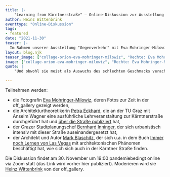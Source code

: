 ```yaml
---
title: |-
    "Learning from Kärntnerstraße" – Online-Diskussion zur Ausstellung Gegenverkehr
author: Heinz Wittenbrink
eventtype: "Online-Diskussion"
tags:
- featured
date: "2021-11-30"
teaser: |-
  Im Rahmen unserer Ausstellung "Gegenverkehr" mit Eva Mohringer-Milowiz' Fotografien der Kärntnerstraße wollen wir über die Bedeutung, die Zukunft sowie die Wahrnehmung und die Darstellung der Kärntnerstraße diskutieren.
layout: blog.njk
teaser_image: ["collage-orion-eva-mohringer-milowiz", "Rechte: Eva Mohringer-Milowiz"]
image: ["collage-orion-eva-mohringer-milowiz", "Rechte: Eva Mohringer-Milowiz"]
quote: |
    "Und obwohl sie meist als Auswuchs des schlechten Geschmacks verachtet wird, sind die unterschiedlichen architektonischen Ausprägungen entlang der Kärntnerstraße stadt- und kulturgeschichtlich höchst relevant. ... Als urbane Antithese zum geschlossenen Stadtkern liefert sich einen ehrlichen Beitrag zum neoliberalen Urbanismus, indem sie totalitäre Stadtentwicklungspläne negiert und an ihrer Stelle rein kommerzielle Interessen und radikale Aneignungsprozesse ausstellt." [Petra Eckhard in: A. Wagner & S. V. Walk (Hrsg.), Architekturführer Graz, 2019]

---
```


 Teilnehmen werden:
 
- die Fotografin [Eva Mohringer-Milowiz](https://www.gat.st/news/werkliste-von-eva-mohringer-milowiz "Werkliste von Eva Mohringer-Milowiz | www.gat.st"), deren Fotos zur Zeit in der off_gallery gezeigt werden,
- die Architekturtheoretikerin [Petra Eckhard](http://akk.tugraz.at/team/petra-eckhard/ "Petra Eckhard | akk"), die an der TU Graz mit Anselm Wagner eine ausführliche Lehrveranstaltung zur Kärntnerstraße durchgeführt hat und [über die Straße publiziert](https://graz.pure.elsevier.com/en/publications/%C3%BCber-den-einzug-des-unbewohnbaren "'Über den Einzug des Unbewohnbaren' — Graz University of Technology") hat,
- der Grazer Stadtplanungschef [Bernhard Inninger](https://hda-graz.at/programm/making-of-stadtplanung-leiter-des-stadtplanungsamtes-graz-bernhard-inninger "Making of: Stadtplanung / Leiter des Stadtplanungsamtes Graz, Bernhard Inninger — Haus der Architektur"), der sich urbanistisch intensiv mit dieser Straße auseinandergesetzt hat,
- der Architekt und Autor [Mark Blaschitz](http://www.splitterwerk.at/database/ "SPLITTERWERK"), der sich u.a. in dem Buch [Immer noch Lernen von Las Vegas](https://www.nextroom.at/publication.php?id=22241 "nextroom.at - Immer noch Lernen von Las Vegas") mit architektonischen Phänomen beschäftigt hat, wie sich sich auch in der Kärntner Straße finden.


Die Diskussion findet am 30. November um 19:00 pandemiebedingt online via Zoom statt (das Link wird vorher hier publiziert). Moderieren wird sie [Heinz Wittenbrink](https://wittenbrink.net/ "Lost and Found – 'Mon stile et mon esprit vont vagabondant de mesme.'") von der off_gallery.
